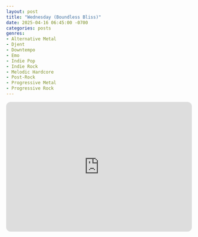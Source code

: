 ```yaml
---
layout: post
title: "Wednesday (Boundless Bliss)"
date: 2025-04-16 06:45:00 -0700
categories: posts
genres:
- Alternative Metal
- Djent
- Downtempo
- Emo
- Indie Pop
- Indie Rock
- Melodic Hardcore
- Post-Rock
- Progressive Metal
- Progressive Rock
---
```

<iframe style="border-radius:12px" src="https://open.spotify.com/embed/playlist/6bwukn9YddsDxBdeTCEzbv?utm_source=generator" width="100%" height="352" frameBorder="0" allowfullscreen="" allow="autoplay; clipboard-write; encrypted-media; fullscreen; picture-in-picture" loading="lazy"></iframe>